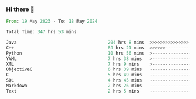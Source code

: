### Hi there 👋

<!--
**luoxuanzao/luoxuanzao** is a ✨ _special_ ✨ repository because its `README.md` (this file) appears on your GitHub profile.

Here are some ideas to get you started:

- 🔭 I’m currently working on ...
- 🌱 I’m currently learning ...
- 👯 I’m looking to collaborate on ...
- 🤔 I’m looking for help with ...
- 💬 Ask me about ...
- 📫 How to reach me: ...
- 😄 Pronouns: ...
- ⚡ Fun fact: ...
-->

<!--START_SECTION:waka-->

```rust
From: 19 May 2023 - To: 18 May 2024

Total Time: 347 hrs 53 mins

Java                                   204 hrs 8 mins  >>>>>>>>>>>>>>>----------   58.48 %
C++                                    89 hrs 21 mins  >>>>>>-------------------   25.60 %
Python                                 10 hrs 56 mins  >------------------------   03.14 %
YAML                                   7 hrs 38 mins   >------------------------   02.19 %
XML                                    7 hrs 9 mins    >------------------------   02.05 %
ObjectiveC                             6 hrs 39 mins   -------------------------   01.91 %
C                                      5 hrs 49 mins   -------------------------   01.67 %
SQL                                    4 hrs 45 mins   -------------------------   01.36 %
Markdown                               2 hrs 26 mins   -------------------------   00.70 %
Text                                   2 hrs 5 mins    -------------------------   00.60 %
```

<!--END_SECTION:waka-->